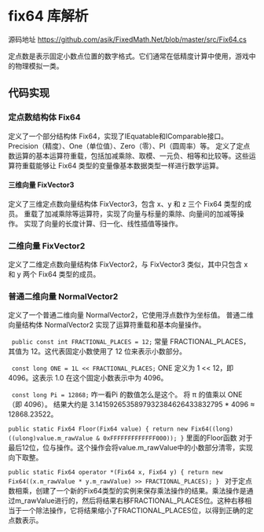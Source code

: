 # fix64 库解析

源码地址 https://github.com/asik/FixedMath.Net/blob/master/src/Fix64.cs

定点数是表示固定小数点位置的数字格式。它们通常在低精度计算中使用，游戏中的物理模拟一类。


## 代码实现
### 定点数结构体 Fix64
 定义了一个部分结构体 Fix64，实现了IEquatable<Fix64>和IComparable<Fix64>接口。
 Precision（精度）、One（单位值）、Zero（零）、PI（圆周率）等。
定义了定点数运算的基本运算符重载，包括加减乘除、取模、一元负、相等和比较等。这些运算符重载能够让 Fix64 类型的变量像基本数据类型一样进行数学运算。
#### 三维向量 FixVector3
定义了三维定点数向量结构体 FixVector3，包含 x、y 和 z 三个 Fix64 类型的成员。
重载了加减乘除等运算符，实现了向量与标量的乘除、向量间的加减等操作。
实现了向量的长度计算、归一化、线性插值等操作。
### 二维向量 FixVector2
定义了二维定点数向量结构体 FixVector2，与 FixVector3 类似，其中只包含 x 和 y 两个 Fix64 类型的成员。
### 普通二维向量 NormalVector2
定义了一个普通二维向量 NormalVector2，它使用浮点数作为坐标值。
普通二维向量结构体 NormalVector2 实现了运算符重载和基本向量操作。


` public const int FRACTIONAL_PLACES = 12;`
常量 FRACTIONAL_PLACES，其值为 12。这代表固定小数使用了 12 位来表示小数部分。

` const long ONE = 1L << FRACTIONAL_PLACES;`
ONE 定义为 1 << 12，即 4096。这表示 1.0 在这个固定小数表示中为 4096。

` const long Pi = 12868;`
咋一看Pi 的数值怎么是这个。
将 π 的值乘以 ONE（即 4096）。
结果大约是 3.1415926535897932384626433832795 * 4096 ≈ 12868.23522。

` public static Fix64 Floor(Fix64 value) {
        return new Fix64((long)((ulong)value.m_rawValue & 0xFFFFFFFFFFFFF000));
    }
`
里面的Floor函数 对于最后12位，位与操作。这个操作会将value.m_rawValue中的小数部分清零，实现向下取整。

`public static Fix64 operator *(Fix64 x, Fix64 y) {
        return new Fix64((x.m_rawValue * y.m_rawValue) >> FRACTIONAL_PLACES);
    }
`
对于定点数相乘，创建了一个新的Fix64类型的实例来保存乘法操作的结果。乘法操作是通过m_rawValue进行的，然后将结果右移FRACTIONAL_PLACES位。这种右移相当于一个除法操作，它将结果缩小了FRACTIONAL_PLACES位，以得到正确的定点数表示。